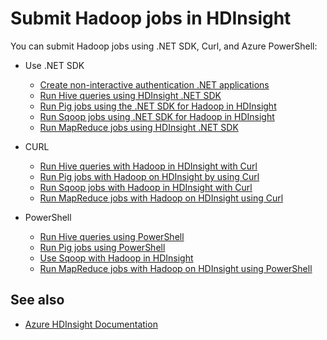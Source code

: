 <properties
    pageTitle="Submit Hadoop jobs in HDInsight | Azure"
    description="Learn how to submit Hadoop jobs to Azure HDInsight Hadoop."
    editor="cgronlun"
    manager="jhubbard"
    services="hdinsight"
    documentationcenter=""
    tags="azure-portal"
    author="mumian" />
<tags
    ms.assetid="50430b96-2329-4775-9713-19c5795b775f"
    ms.service="hdinsight"
    ms.workload="big-data"
    ms.tgt_pltfrm="na"
    ms.devlang="na"
    ms.topic="article"
    ms.date="02/14/2017"
    wacn.date=""
    ms.author="jgao" />

# Submit Hadoop jobs in HDInsight

You can submit Hadoop jobs using .NET SDK, Curl, and Azure PowerShell:

- Use .NET SDK

    - [Create non-interactive authentication .NET applications](/documentation/articles/hdinsight-create-non-interactive-authentication-dotnet-applications/)
    - [Run Hive queries using HDInsight .NET SDK](/documentation/articles/hdinsight-hadoop-use-hive-dotnet-sdk/)
    - [Run Pig jobs using the .NET SDK for Hadoop in HDInsight](/documentation/articles/hdinsight-hadoop-use-pig-dotnet-sdk/)
    - [Run Sqoop jobs using .NET SDK for Hadoop in HDInsight](/documentation/articles/hdinsight-hadoop-use-sqoop-dotnet-sdk/)
    - [Run MapReduce jobs using HDInsight .NET SDK](/documentation/articles/hdinsight-hadoop-use-mapreduce-dotnet-sdk/)

- CURL

    - [Run Hive queries with Hadoop in HDInsight with Curl](/documentation/articles/hdinsight-hadoop-use-hive-curl/)
    - [Run Pig jobs with Hadoop on HDInsight by using Curl](/documentation/articles/hdinsight-hadoop-use-pig-curl/)
    - [Run Sqoop jobs with Hadoop in HDInsight with Curl](/documentation/articles/hdinsight-hadoop-use-sqoop-curl/)
    - [Run MapReduce jobs with Hadoop on HDInsight using Curl](/documentation/articles/hdinsight-hadoop-use-mapreduce-curl/)

- PowerShell

    - [Run Hive queries using PowerShell](/documentation/articles/hdinsight-hadoop-use-hive-powershell/)
    - [Run Pig jobs using PowerShell](/documentation/articles/hdinsight-hadoop-use-pig-powershell/)
    - [Use Sqoop with Hadoop in HDInsight](/documentation/articles/hdinsight-hadoop-use-sqoop-powershell/)
    - [Run MapReduce jobs with Hadoop on HDInsight using PowerShell](/documentation/articles/hdinsight-hadoop-use-mapreduce-powershell/)

## See also

- [Azure HDInsight Documentation](/documentation/services/hdinsight/)
